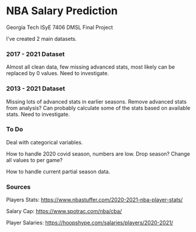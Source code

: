 # NBA Salary Prediction

Georgia Tech ISyE 7406 DMSL Final Project

I've created 2 main datasets.  

### 2017 - 2021 Dataset
Almost all clean data, few missing advanced stats, most likely can be replaced by 0 values.  Need to investigate. 

### 2013 - 2021 Dataset
Missing lots of advanced stats in earlier seasons.  Remove advanced stats from analysis?  Can probably calculate some of the stats based on available stats.  Need to investigate.

### To Do
Deal with categorical variables.  

How to handle 2020 covid season, numbers are low.  Drop season?  Change all values to per game?  

How to handle current partial season data.  

### Sources

Players Stats:
https://www.nbastuffer.com/2020-2021-nba-player-stats/

Salary Cap:
https://www.spotrac.com/nba/cba/

Player Salaries:
https://hoopshype.com/salaries/players/2020-2021/


